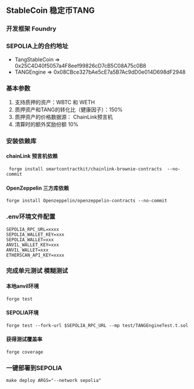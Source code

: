 ## StableCoin 稳定币TANG
### 开发框架 Foundry
### SEPOLIA上的合约地址
- TangStableCoin => 0x25C4D40f5057a4F8eef99826cD7cB5C08A75c0B8
- TANGEngine     => 0x08CBce327bAe5cE7a5B7Ac9dD0e014D698dF2948
### 基本参数
1. 支持质押的资产：WBTC 和 WETH
2. 质押资产和TANG的转化比（健康因子）：150% 
3. 质押资产的价格数据源： ChainLink预言机
4. 清算时的额外奖励份额 10%

### 安装依赖库
#### chainLink 预言机依赖
```
 forge install smartcontractkit/chainlink-brownie-contracts  --no-commit
```
#### OpenZeppelin 三方库依赖
```
forge install Openzeppelin/openzeppelin-contracts --no-commit
```
### .env环境文件配置
```
SEPOLIA_RPC_URL=xxxx
SEPOLIA_WALLET_KEY=xxx
SEPOLIA_WALLET=xxx
ANVIL_WALLET_KEY=xxx
ANVIL_WALLET=xxx
ETHERSCAN_API_KEY=xxxx
```
### 完成单元测试 模糊测试
#### 本地anvil环境
```
forge test
```
#### SEPOLIA环境
```
forge test --fork-url $SEPOLIA_RPC_URL --mp test/TANGEngineTest.t.sol
```
#### 获得测试覆盖率
```
forge coverage
```
### 一键部署到SEPOLIA
```
make deploy ARGS="--network sepolia"
```
